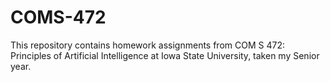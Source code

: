 # COMS-472
This repository contains homework assignments from COM S 472: Principles of Artificial Intelligence at Iowa State University, taken my Senior year.
